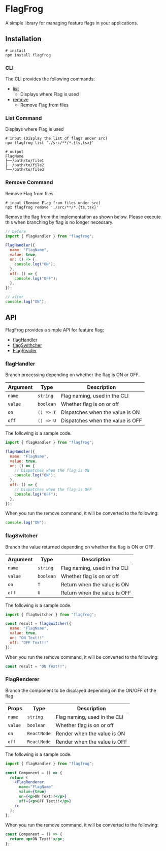 # FlagFrog

A simple library for managing feature flags in your applications.

## Installation

```shell
# install
npm install flagfrog
```

### CLI

The CLI provides the following commands:

- [list](#list-command)
  - Displays where Flag is used
- [remove](#tree-command)
  - Remove Flag from files

### List Command

Displays where Flag is used

```shell
# input (Display the list of flags under src)
npx flagfrog list './src/**/*.{ts,tsx}'
```

```shell
# output
FlagName
├──/path/to/file1
├──/path/to/file2
└──/path/to/file3
```

### Remove Command

Remove Flag from files.

```shell
# input (Remove Flag from files under src)
npx flagfrog remove './src/**/*.{ts,tsx}'
```

Remove the flag from the implementation as shown below.
Please execute this when branching by flag is no longer necessary.

```javascript
// before
import { flagHandler } from "flagfrog";

FlagHandler({
  name: "FlagName",
  value: true,
  on: () => {
    console.log("ON");
  },
  off: () => {
    console.log("OFF");
  },
});
```

```javascript
// after
console.log("ON");
```

## API

FlagFrog provides a simple API for feature flag;

- [flagHandler](#flaghandler)
- [flagSwithcher](#flagswitcher)
- [FlagReader](#flagreader)

### flagHandler

Branch processing depending on whether the flag is ON or OFF.

| Argument | Type      | Description                      |
| -------- | --------- | -------------------------------- |
| `name`   | `string`  | Flag naming, used in the CLI     |
| `value`  | `boolean` | Whether flag is on or off        |
| `on`     | `() => T` | Dispatches when the value is ON  |
| `off`    | `() => U` | Dispatches when the value is OFF |

The following is a sample code.

```javascript
import { flagHandler } from "flagfrog";

flagHandler({
  name: "FlagName",
  value: true,
  on: () => {
    // Dispatches when the flag is ON
    console.log("ON");
  },
  off: () => {
    // Dispatches when the flag is OFF
    console.log("OFF");
  },
});
```

When you run the remove command, it will be converted to the following:

```javascript
console.log("ON");
```

### flagSwitcher

Branch the value returned depending on whether the flag is ON or OFF.

| Argument | Type      | Description                  |
| -------- | --------- | ---------------------------- |
| `name`   | `string`  | Flag naming, used in the CLI |
| `value`  | `boolean` | Whether flag is on or off    |
| `on`     | `T`       | Return when the value is ON  |
| `off`    | `U`       | Return when the value is OFF |

The following is a sample code.

```javascript
import { flagSwitcher } from "flagfrog";

const result = flagSwitcher({
  name: "FlagName",
  value: true,
  on: "ON Text!!"
  off: "OFF Text!!"
});
```

When you run the remove command, it will be converted to the following:

```javascript
const result = "ON Text!!";
```

### FlagRenderer

Branch the component to be displayed depending on the ON/OFF of the flag

| Props   | Type        | Description                  |
| ------- | ----------- | ---------------------------- |
| `name`  | `string`    | Flag naming, used in the CLI |
| `value` | `boolean`   | Whether flag is on or off    |
| `on`    | `ReactNode` | Render when the value is ON  |
| `off`   | `ReactNode` | Render when the value is OFF |

The following is a sample code.

```jsx
import { flagHandler } from "flagfrog";

const Component = () => {
  return (
    <FlagRenderer
      name="FlagName"
      value={true}
      on={<p>ON Text!!</p>}
      off={<p>OFF Text!!</p>}
    />
  );
};
```

When you run the remove command, it will be converted to the following:

```jsx
const Component = () => {
  return <p>ON Text!!</p>;
};
```
